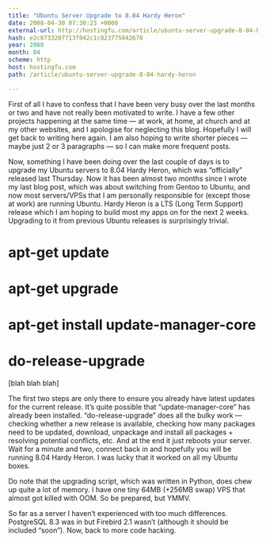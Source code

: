 ```yaml
---
title: "Ubuntu Server Upgrade to 8.04 Hardy Heron"
date: 2008-04-30 07:30:23 +0000
external-url: http://hostingfu.com/article/ubuntu-server-upgrade-8-04-hardy-heron
hash: e2c8733207713f042c1c823775842678
year: 2008
month: 04
scheme: http
host: hostingfu.com
path: /article/ubuntu-server-upgrade-8-04-hardy-heron

---
```


First of all I have to confess that I have been very busy over the last months or two and have not really been motivated to write. I have a few other projects happening at the same time — at work, at home, at church and at my other websites, and I apologise for neglecting this blog. Hopefully I will get back to writing here again. I am also hoping to write shorter pieces — maybe just 2 or 3 paragraphs — so I can make more frequent posts.


Now, something I have been doing over the last couple of days is to upgrade my Ubuntu servers to 8.04 Hardy Heron, which was “officially” released last Thursday. Now it has been almost two months since I wrote my last blog post, which was about switching from Gentoo to Ubuntu, and now most servers/VPSs that I am personally responsible for (except those at work) are running Ubuntu. Hardy Heron is a LTS (Long Term Support) release which I am hoping to build most my apps on for the next 2 weeks. Upgrading to it from previous Ubuntu releases is surprisingly trivial.





# apt-get update
# apt-get upgrade
# apt-get install update-manager-core
# do-release-upgrade
[blah blah blah]


The first two steps are only there to ensure you already have latest updates for the current release. It’s quite possible that “update-manager-core” has already been installed. “do-release-upgrade” does all the bulky work — checking whether a new release is available, checking how many packages need to be updated, download, unpackage and install all packages + resolving potential conflicts, etc. And at the end it just reboots your server. Wait for a minute and two, connect back in and hopefully you will be running 8.04 Hardy Heron. I was lucky that it worked on all my Ubuntu boxes.


Do note that the upgrading script, which was written in Python, does chew up quite a lot of memory. I have one tiny 64MB (+256MB swap) VPS that almost got killed with OOM. So be prepared, but YMMV.


So far as a server I haven’t experienced with too much differences. PostgreSQL 8.3 was in but Firebird 2.1 wasn’t (although it should be included “soon”). Now, back to more code hacking.

 

